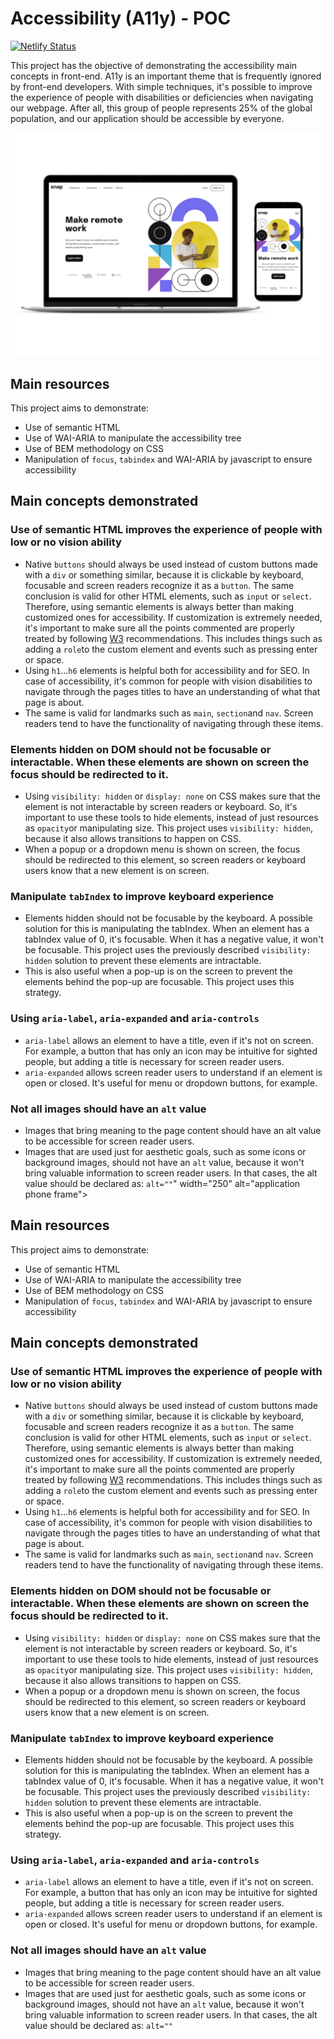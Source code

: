 # Accessibility (A11y) - POC
[![Netlify Status](https://api.netlify.com/api/v1/badges/a228acd0-3839-46e2-b8a1-cba4a6088b6e/deploy-status)](https://app.netlify.com/sites/a11y-demo/deploys)

This project has the objective of demonstrating the accessibility main concepts in front-end. A11y is an important theme that is frequently ignored by front-end developers. With simple techniques, it's possible to improve the experience of people with disabilities or deficiencies when navigating our webpage. After all, this group of people represents 25% of the global population, and our application should be accessible by everyone.

<img src="https://github.com/raiane-honorato/poc-a11y/blob/main/mocked%20application.png" width="700" alt="application frame">

## Main resources
This project aims to demonstrate:
* Use of semantic HTML
* Use of WAI-ARIA to manipulate the accessibility tree
* Use of BEM methodology on CSS
* Manipulation of `focus`, `tabindex` and WAI-ARIA by javascript to ensure accessibility

## Main concepts demonstrated
### Use of semantic HTML improves the experience of people with low or no vision ability
* Native `buttons` should always be used instead of custom buttons made with a `div` or something similar, because it is clickable by keyboard, focusable and screen readers recognize it as a `button`. The same conclusion is valid for other HTML elements, such as `input` or `select`. Therefore, using semantic elements is always better than making customized ones for accessibility. If customization is extremely needed, it's important to make sure all the points commented are properly treated by following [W3]([url](https://www.w3.org/WAI/ARIA/apg/patterns/)) recommendations. This includes things such as adding a `role`to the custom element and events such as pressing enter or space.
* Using `h1`...`h6` elements is helpful both for accessibility and for SEO. In case of accessibility, it's common for people with vision disabilities to navigate through the pages titles to have an understanding of what that page is about.
* The same is valid for landmarks such as `main`, `section`and `nav`. Screen readers tend to have the functionality of navigating through these items.
### Elements hidden on DOM should not be focusable or interactable. When these elements are shown on screen the focus should be redirected to it.
* Using `visibility: hidden` or `display: none` on CSS makes sure that the element is not interactable by screen readers or keyboard. So, it's important to use these tools to hide elements, instead of just resources as `opacity`or manipulating size. This project uses `visibility: hidden`, because it also allows transitions to happen on CSS.
* When a popup or a dropdown menu is shown on screen, the focus should be redirected to this element, so screen readers or keyboard users know that a new element is on screen.
### Manipulate `tabIndex` to improve keyboard experience
* Elements hidden should not be focusable by the keyboard. A possible solution for this is manipulating the tabIndex. When an element has a tabIndex value of 0, it's focusable. When it has a negative value, it won't be focusable. This project uses the previously described `visibility: hidden` solution to prevent these elements are intractable.
* This is also useful when a pop-up is on the screen to prevent the elements behind the pop-up are focusable. This project uses this strategy.
### Using `aria-label`, `aria-expanded` and `aria-controls`
* `aria-label` allows an element to have a title, even if it's not on screen. For example, a button that has only an icon may be intuitive for sighted people, but adding a title is necessary for screen reader users.
* `aria-expanded` allows screen reader users to understand if an element is open or closed. It's useful for menu or dropdown buttons, for example.
### Not all images should have an `alt` value
* Images that bring meaning to the page content should have an alt value to be accessible for screen reader users.
* Images that are used just for aesthetic goals, such as some icons or background images, should not have an `alt` value, because it won't bring valuable information to screen reader users. In that cases, the alt value should be declared as: `alt=""`" width="250" alt="application phone frame">

## Main resources
This project aims to demonstrate:
* Use of semantic HTML
* Use of WAI-ARIA to manipulate the accessibility tree
* Use of BEM methodology on CSS
* Manipulation of `focus`, `tabindex` and WAI-ARIA by javascript to ensure accessibility

## Main concepts demonstrated
### Use of semantic HTML improves the experience of people with low or no vision ability
* Native `buttons` should always be used instead of custom buttons made with a `div` or something similar, because it is clickable by keyboard, focusable and screen readers recognize it as a `button`. The same conclusion is valid for other HTML elements, such as `input` or `select`. Therefore, using semantic elements is always better than making customized ones for accessibility. If customization is extremely needed, it's important to make sure all the points commented are properly treated by following [W3]([url](https://www.w3.org/WAI/ARIA/apg/patterns/)) recommendations. This includes things such as adding a `role`to the custom element and events such as pressing enter or space.
* Using `h1`...`h6` elements is helpful both for accessibility and for SEO. In case of accessibility, it's common for people with vision disabilities to navigate through the pages titles to have an understanding of what that page is about.
* The same is valid for landmarks such as `main`, `section`and `nav`. Screen readers tend to have the functionality of navigating through these items.
### Elements hidden on DOM should not be focusable or interactable. When these elements are shown on screen the focus should be redirected to it.
* Using `visibility: hidden` or `display: none` on CSS makes sure that the element is not interactable by screen readers or keyboard. So, it's important to use these tools to hide elements, instead of just resources as `opacity`or manipulating size. This project uses `visibility: hidden`, because it also allows transitions to happen on CSS.
* When a popup or a dropdown menu is shown on screen, the focus should be redirected to this element, so screen readers or keyboard users know that a new element is on screen.
### Manipulate `tabIndex` to improve keyboard experience
* Elements hidden should not be focusable by the keyboard. A possible solution for this is manipulating the tabIndex. When an element has a tabIndex value of 0, it's focusable. When it has a negative value, it won't be focusable. This project uses the previously described `visibility: hidden` solution to prevent these elements are intractable.
* This is also useful when a pop-up is on the screen to prevent the elements behind the pop-up are focusable. This project uses this strategy.
### Using `aria-label`, `aria-expanded` and `aria-controls`
* `aria-label` allows an element to have a title, even if it's not on screen. For example, a button that has only an icon may be intuitive for sighted people, but adding a title is necessary for screen reader users.
* `aria-expanded` allows screen reader users to understand if an element is open or closed. It's useful for menu or dropdown buttons, for example.
### Not all images should have an `alt` value
* Images that bring meaning to the page content should have an alt value to be accessible for screen reader users.
* Images that are used just for aesthetic goals, such as some icons or background images, should not have an `alt` value, because it won't bring valuable information to screen reader users. In that cases, the alt value should be declared as: `alt=""`
